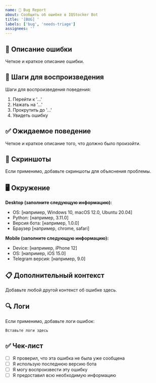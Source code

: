 ```yaml
---
name: 🐛 Bug Report
about: Сообщить об ошибке в IQStocker Bot
title: '[BUG] '
labels: ['bug', 'needs-triage']
assignees: ''
---
```


## 🐛 Описание ошибки

Четкое и краткое описание ошибки.

## 🔄 Шаги для воспроизведения

Шаги для воспроизведения поведения:

1. Перейти к '...'
2. Нажать на '...'
3. Прокрутить до '...'
4. Увидеть ошибку

## ✅ Ожидаемое поведение

Четкое и краткое описание того, что должно было произойти.

## 📸 Скриншоты

Если применимо, добавьте скриншоты для объяснения проблемы.

## 🖥 Окружение

**Desktop (заполните следующую информацию):**
 - OS: [например, Windows 10, macOS 12.0, Ubuntu 20.04]
 - Python: [например, 3.11.0]
 - Версия бота: [например, 1.0.0]
 - Браузер [например, chrome, safari]

**Mobile (заполните следующую информацию):**
 - Device: [например, iPhone 12]
 - OS: [например, iOS 15.0]
 - Telegram версия: [например, 9.0]

## 📋 Дополнительный контекст

Добавьте любой другой контекст об ошибке здесь.

## 🔍 Логи

Если применимо, добавьте логи ошибок:

```
Вставьте логи здесь
```

## ✅ Чек-лист

- [ ] Я проверил, что эта ошибка не была уже сообщена
- [ ] Я использую последнюю версию бота
- [ ] Я могу воспроизвести эту ошибку
- [ ] Я предоставил всю необходимую информацию

